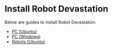 # Install Robot Devastation

Below are guides to install Robot Devastation.

* [PC (Ubuntu)](pc-ubuntu.md)
* [PC (Windows)](pc-windows.md)
* [Robots \(Ubuntu\)](install-robot-devastation/robots-ubuntu.md)

